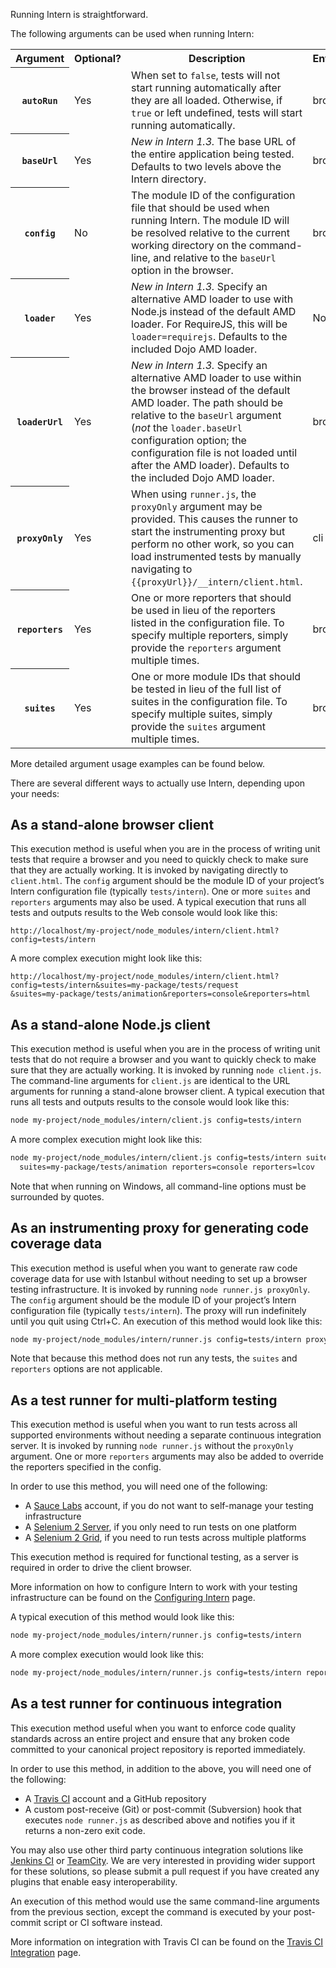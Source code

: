 Running Intern is straightforward.

The following arguments can be used when running Intern:

<table>
<tr>
<th scope="col">Argument</th>
<th>Optional?</th>
<th>Description</th>
<th>Environment</th>
</tr>
<tr>
<th scope="row"><code>autoRun</code></th>
<td>Yes</td>
<td>When set to <code>false</code>, tests will not start running automatically after they are all loaded. Otherwise, if <code>true</code> or left undefined, tests will start running automatically.</td>
<td>browser, cli</td>
</tr>
<tr>
<th scope="row"><code>baseUrl</code></th>
<td>Yes</td>
<td><i>New in Intern 1.3.</i> The base URL of the entire application being tested. Defaults to two levels above the Intern directory.</td>
<td>browser</td>
</tr>
<tr>
<th scope="row"><code>config</code></th>
<td>No</td>
<td>The module ID of the configuration file that should be used when running Intern. The module ID will be resolved relative to the current working directory on the command-line, and relative to the <code>baseUrl</code> option in the browser.</td>
<td>browser, cli</td>
</tr>
<tr>
<th scope="row"><code>loader</code></th>
<td>Yes</td>
<td><i>New in Intern 1.3.</i> Specify an alternative AMD loader to use with Node.js instead of the default AMD loader. For RequireJS, this will be <code>loader=requirejs</code>. Defaults to the included Dojo AMD loader.</td>
<td>Node.js</td>
</tr>
<tr>
<th scope="row"><code>loaderUrl</code></th>
<td>Yes</td>
<td><i>New in Intern 1.3.</i> Specify an alternative AMD loader to use within the browser instead of the default AMD loader. The path should be relative to the <code>baseUrl</code> argument (<em>not</em> the <code>loader.baseUrl</code> configuration option; the configuration file is not loaded until after the AMD loader). Defaults to the included Dojo AMD loader.</td>
<td>browser</td>
</tr>
<tr>
<th scope="row"><code>proxyOnly</code></th>
<td>Yes</td>
<td>When using <code>runner.js</code>, the <code>proxyOnly</code> argument may be provided. This causes the runner to start the instrumenting proxy but perform no other work, so you can load instrumented tests by manually navigating to <code>{{proxyUrl}}/__intern/client.html</code>.</td>
<td>cli</td>
</tr>
<tr>
<th scope="row"><code>reporters</code></th>
<td>Yes</td>
<td>One or more reporters that should be used in lieu of the reporters listed in the configuration file. To specify multiple reporters, simply provide the <code>reporters</code> argument multiple times.</td>
<td>browser, cli</td>
</tr>
<tr>
<th scope="row"><code>suites</code></th>
<td>Yes</td>
<td>One or more module IDs that should be tested in lieu of the full list of suites in the configuration file. To specify multiple suites, simply provide the <code>suites</code> argument multiple times.</td>
<td>browser, cli</td>
</tr>
</table>

More detailed argument usage examples can be found below.

There are several different ways to actually use Intern, depending upon your needs:

## As a stand-alone browser client

This execution method is useful when you are in the process of writing unit tests that require a browser and you need to quickly check to make sure that they are actually working. It is invoked by navigating directly to `client.html`. The `config` argument should be the module ID of your project’s Intern configuration file (typically `tests/intern`). One or more `suites` and `reporters` arguments may also be used. A typical execution that runs all tests and outputs results to the Web console would look like this:

```text
http://localhost/my-project/node_modules/intern/client.html?config=tests/intern
```

A more complex execution might look like this:

```text
http://localhost/my-project/node_modules/intern/client.html?config=tests/intern&suites=my-package/tests/request
&suites=my-package/tests/animation&reporters=console&reporters=html
```

## As a stand-alone Node.js client

This execution method is useful when you are in the process of writing unit tests that do not require a browser and you want to quickly check to make sure that they are actually working. It is invoked by running `node client.js`. The command-line arguments for `client.js` are identical to the URL arguments for running a stand-alone browser client. A typical execution that runs all tests and outputs results to the console would look like this:

```bash
node my-project/node_modules/intern/client.js config=tests/intern
```

A more complex execution might look like this:

```bash
node my-project/node_modules/intern/client.js config=tests/intern suites=my-package/tests/request \
  suites=my-package/tests/animation reporters=console reporters=lcov
```

Note that when running on Windows, all command-line options must be surrounded by quotes.

## As an instrumenting proxy for generating code coverage data

This execution method is useful when you want to generate raw code coverage data for use with Istanbul without needing to set up a browser testing infrastructure. It is invoked by running `node runner.js proxyOnly`. The `config` argument should be the module ID of your project’s Intern configuration file (typically `tests/intern`). The proxy will run indefinitely until you quit using Ctrl+C. An execution of this method would look like this:

```bash
node my-project/node_modules/intern/runner.js config=tests/intern proxyOnly
```

Note that because this method does not run any tests, the `suites` and `reporters` options are not applicable.

## As a test runner for multi-platform testing

This execution method is useful when you want to run tests across all supported environments without needing a separate continuous integration server. It is invoked by running `node runner.js` without the `proxyOnly` argument. One or more `reporters` arguments may also be added to override the reporters specified in the config.

In order to use this method, you will need one of the following:

* A [Sauce Labs](https://saucelabs.com/) account, if you do not want to self-manage your testing infrastructure
* A [Selenium 2 Server](http://docs.seleniumhq.org/), if you only need to run tests on one platform
* A [Selenium 2 Grid](http://code.google.com/p/selenium/wiki/Grid2), if you need to run tests across multiple platforms

This execution method is required for functional testing, as a server is required in order to drive the client browser.

More information on how to configure Intern to work with your testing infrastructure can be found on the [Configuring Intern](Configuring-Intern) page.

A typical execution of this method would look like this:

```bash
node my-project/node_modules/intern/runner.js config=tests/intern
```

A more complex execution would look like this:

```bash
node my-project/node_modules/intern/runner.js config=tests/intern reporters=runner reporters=lcov
```

## As a test runner for continuous integration

This execution method useful when you want to enforce code quality standards across an entire project and ensure that any broken code committed to your canonical project repository is reported immediately.

In order to use this method, in addition to the above, you will need one of the following:

* A [Travis CI](http://travis-ci.org/) account and a GitHub repository
* A custom post-receive (Git) or post-commit (Subversion) hook that executes `node runner.js` as described above and notifies you if it returns a non-zero exit code.

You may also use other third party continuous integration solutions like [Jenkins CI](http://jenkins-ci.org/) or [TeamCity](https://www.jetbrains.com/teamcity/). We are very interested in providing wider support for these solutions, so please submit a pull request if you have created any plugins that enable easy interoperability.

An execution of this method would use the same command-line arguments from the previous section, except the command is executed by your post-commit script or CI software instead.

More information on integration with Travis CI can be found on the [Travis CI Integration](Travis-CI-Integration) page.